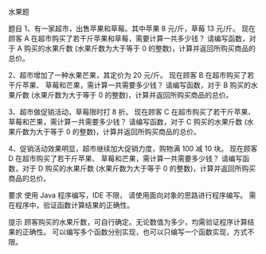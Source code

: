 水果题

题目 1、有一家超市，出售苹果和草莓。其中苹果 8 元/斤，草莓 13 元/斤。 现在顾客 A 在超市购买了若干斤苹果和草莓，需要计算一共多少钱？ 请编写函数，对于 A 购买的水果斤数 (水果斤数为大于等于 0 的整数)，计算并返回所购买商品的总价。

2、超市增加了一种水果芒果，其定价为 20 元/斤。 现在顾客 B 在超市购买了若干斤苹果、 草莓和芒果，需计算一共需要多少钱？ 请编写函数，对于 B 购买的水果斤数 (水果斤数为大于等于 0 的整数)，计算并返回所购买商品的总价。

3、超市做促销活动，草莓限时打 8 折。 现在顾客 C 在超市购买了若干斤苹果、 草莓和芒果，需计算一共需要多少钱？ 请编写函数，对于 C 购买的水果斤数 (水果斤数为大于等于 0 的整数)，计算并返回所购买商品的总价。

4、促销活动效果明显，超市继续加大促销力度，购物满 100 减 10 块。 现在顾客 D 在超市购买了若干斤苹果、 草莓和芒果，需计算一共需要多少钱？ 请编写函数，对于 D 购买的水果斤数 (水果斤数为大于等于 0 的整数)，计算并返回所购买商品的总价。

要求 使用 Java 程序编写，IDE 不限， 请使用面向对象的思路进行程序编写。 需在程序中，验证函数计算结果的正确性。

提示 顾客购买的水果斤数，可自行确定。无论数值为多少，均需验证程序计算结果的正确性。 可以编写多个函数分别实现，也可以只编写一个函数实现，方式不限。
